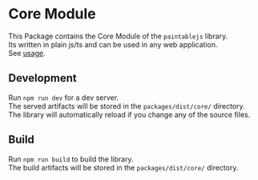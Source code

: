 # Core Module

This Package contains the Core Module of the `paintablejs` library.  
Its written in plain js/ts and can be used in any web application.  
See [usage](../../docs/Standalone.md).

## Development

Run `npm run dev` for a dev server.  
The served artifacts will be stored in the `packages/dist/core/` directory.  
The library will automatically reload if you change any of the source files.

## Build

Run `npm run build` to build the library.  
The build artifacts will be stored in the `packages/dist/core/` directory.
